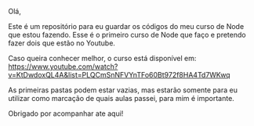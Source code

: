 Olá,

Este é um repositório para eu guardar os códigos do meu curso de Node que estou fazendo.
Esse é o primeiro curso de Node que faço e pretendo fazer dois que estão no Youtube.

Caso queira conhecer melhor, o curso está disponível em: https://www.youtube.com/watch?v=KtDwdoxQL4A&list=PLQCmSnNFVYnTFo60Bt972f8HA4Td7WKwq

As primeiras pastas podem estar vazias, mas estarão somente para eu utilizar como marcação de quais aulas passei, para mim é importante.

Obrigado por acompanhar ate aqui!